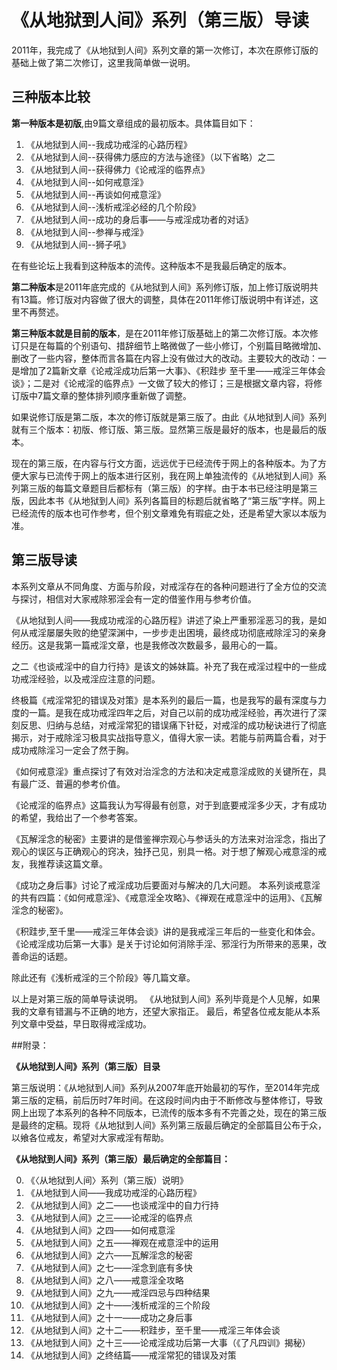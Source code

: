  # 《从地狱到人间》系列（第三版）导读
   

 2011年，我完成了《从地狱到人间》系列文章的第一次修订，本次在原修订版的基础上做了第二次修订，这里我简单做一说明。

## 三种版本比较

 **第一种版本是初版**,由9篇文章组成的最初版本。具体篇目如下：
1. 《从地狱到人间--我成功戒淫的心路历程》
2. 《从地狱到人间--获得佛力感应的方法与途径》（以下省略）之二
3. 《从地狱到人间--获得佛力《论戒淫的临界点》
4. 《从地狱到人间--如何戒意淫》
5. 《从地狱到人间--再谈如何戒意淫》
6. 《从地狱到人间--浅析戒淫必经的几个阶段》
7. 《从地狱到人间--成功的身后事——与戒淫成功者的对话》
8. 《从地狱到人间--参禅与戒淫》
9. 《从地狱到人间--狮子吼》

在有些论坛上我看到这种版本的流传。这种版本不是我最后确定的版本。
   
**第二种版本**是2011年底完成的《从地狱到人间》系列修订版，加上修订版说明共有13篇。修订版对内容做了很大的调整，具体在2011年修订版说明中有详述，这里不再赘述。  

**第三种版本就是目前的版本**，是在2011年修订版基础上的第二次修订版。本次修订只是在每篇的个别语句、措辞细节上略微做了一些小修订，个别篇目略微增加、删改了一些内容，整体而言各篇在内容上没有做过大的改动。主要较大的改动：一是增加了2篇新文章《论戒淫成功后第一大事》、《积跬步  至千里——戒淫三年体会谈》；二是对《论戒淫的临界点》一文做了较大的修订；三是根据文章内容，将修订版中7篇文章的整体排列顺序重新做了调整。

如果说修订版是第二版，本次的修订版就是第三版了。由此《从地狱到人间》系列就有三个版本：初版、修订版、第三版。显然第三版是最好的版本，也是最后的版本。

现在的第三版，在内容与行文方面，远远优于已经流传于网上的各种版本。为了方便大家与已流传于网上的版本进行区别，我在网上单独流传的《从地狱到人间》系列第三版的每篇文章题目后都标有（第三版）的字样。由于本书已经注明是第三版，因此本书《从地狱到人间》系列各篇目的标题后就省略了“第三版”字样。网上已经流传的版本也可作参考，但个别文章难免有瑕疵之处，还是希望大家以本版为准。

 ## 第三版导读
本系列文章从不同角度、方面与阶段，对戒淫存在的各种问题进行了全方位的交流与探讨，相信对大家戒除邪淫会有一定的借鉴作用与参考价值。

《从地狱到人间——我成功戒淫的心路历程》讲述了染上严重邪淫恶习的我，是如何从戒淫屡屡失败的绝望深渊中，一步步走出困境，最终成功彻底戒除淫习的亲身经历。这是我第一篇戒淫文章，也是我修改次数最多，最用心的一篇。

之二《也谈戒淫中的自力行持》是该文的姊妹篇。补充了我在戒淫过程中的一些成功戒淫经验，以及戒淫应注意的问题。

终极篇《戒淫常犯的错误及对策》是本系列的最后一篇，也是我写的最有深度与力度的一篇。是我在成功戒淫四年之后，对自己以前的成功戒淫经验，再次进行了深刻反思、归纳与总结，对戒淫常犯的错误痛下针砭，对戒淫的成功秘诀进行了彻底揭示，对于戒除淫习极具实战指导意义，值得大家一读。若能与前两篇合看，对于成功戒除淫习一定会了然于胸。

《如何戒意淫》重点探讨了有效对治淫念的方法和决定戒意淫成败的关键所在，具有最广泛、普遍的参考价值。

《论戒淫的临界点》这篇我认为写得最有创意，对于到底要戒淫多少天，才有成功的希望，我给出了一个参考答案。

《瓦解淫念的秘密》主要讲的是借鉴禅宗观心与参话头的方法来对治淫念，指出了观心的误区与正确观心的窍决，独抒己见，别具一格。对于想了解观心戒意淫的戒友，我推荐读这篇文章。

《成功之身后事》讨论了戒淫成功后要面对与解决的几大问题。
本系列谈戒意淫的共有四篇：《如何戒意淫》、《戒意淫全攻略》、《禅观在戒意淫中的运用》、《瓦解淫念的秘密》。

《积跬步,至千里——戒淫三年体会谈》讲的是我戒淫三年后的一些变化和体会。
《论戒淫成功后第一大事》是关于讨论如何消除手淫、邪淫行为所带来的恶果，改善命运的话题。

除此还有《浅析戒淫的三个阶段》等几篇文章。

以上是对第三版的简单导读说明。
 《从地狱到人间》系列毕竟是个人见解，如果我的文章有错漏与不正确的地方，还望大家指正。
最后，希望各位戒友能从本系列文章中受益，早日取得戒淫成功。
                                            
##附录：

**《从地狱到人间》系列（第三版）目录** 

第三版说明：《从地狱到人间》系列从2007年底开始最初的写作，至2014年完成第三版的定稿，前后历时7年时间。在这段时间内由于不断修改与整体修订，导致网上出现了本系列的各种不同版本，已流传的版本多有不完善之处，现在的第三版是最终的定稿。现将《从地狱到人间》系列第三版最后确定的全部篇目公布于众，以飨各位戒友，希望对大家戒淫有帮助。  

 **《从地狱到人间》系列（第三版）最后确定的全部篇目：**  

0.  《〈从地狱到人间〉系列（第三版）说明》  
1.  《从地狱到人间——我成功戒淫的心路历程》
2.  《从地狱到人间》之二——也谈戒淫中的自力行持
3.  《从地狱到人间》之三——论戒淫的临界点
4.  《从地狱到人间》之四——如何戒意淫
5.  《从地狱到人间》之五——禅观在戒意淫中的运用
6.  《从地狱到人间》之六——瓦解淫念的秘密
7.  《从地狱到人间》之七——淫念到底有多快
8.  《从地狱到人间》之八——戒意淫全攻略
9.  《从地狱到人间》之九——戒淫四忌与四种结果
10. 《从地狱到人间》之十——浅析戒淫的三个阶段
11. 《从地狱到人间》之十一——成功之身后事
12. 《从地狱到人间》之十二——积跬步，至千里——戒淫三年体会谈
13. 《从地狱到人间》之十三——论戒淫成功后第一大事（《了凡四训》揭秘）
14. 《从地狱到人间》之终结篇——戒淫常犯的错误及对策   
